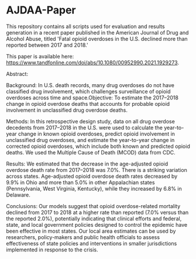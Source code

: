 # AJDAA-Paper
This repository contains all scripts used for evaluation and results generation in a recent paper published in the American Journal of Drug and Alcohol Abuse, titled 'Fatal opioid overdoses in the U.S. declined more than reported between 2017 and 2018.'

This paper is available here: https://www.tandfonline.com/doi/abs/10.1080/00952990.2021.1929273.

Abstract:

Background: In U.S. death records, many drug overdoses do not have classified drug involvement, which challenges surveillance of opioid overdoses across time and space.Objective: To estimate the 2017–2018 change in opioid overdose deaths that accounts for probable opioid involvement in unclassified drug overdose deaths.

Methods: In this retrospective design study, data on all drug overdose decedents from 2017–2018 in the U.S. were used to calculate the year-to-year change in known opioid overdoses, predict opioid involvement in unclassified drug overdoses, and estimate the year-to-year change in corrected opioid overdoses, which include both known and predicted opioid deaths. We used the Multiple Cause of Death (MCOD) data from CDC.

Results: We estimated that the decrease in the age-adjusted opioid overdose death rate from 2017–2018 was 7.0%. There is a striking variation across states. Age-adjusted opioid overdose death rates decreased by 9.9% in Ohio and more than 5.0% in other Appalachian states (Pennsylvania, West Virginia, Kentucky), while they increased by 6.8% in Delaware.

Conclusions: Our models suggest that opioid overdose-related mortality declined from 2017 to 2018 at a higher rate than reported (7.0% versus than the reported 2.0%), potentially indicating that clinical efforts and federal, state, and local government policies designed to control the epidemic have been effective in most states. Our local area estimates can be used by researchers, policy-makers and public health officials to assess effectiveness of state policies and interventions in smaller jurisdictions implemented in response to the crisis.
